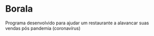 # Borala
Programa desenvolvido para ajudar um restaurante a alavancar suas vendas pós pandemia (coronavírus)
